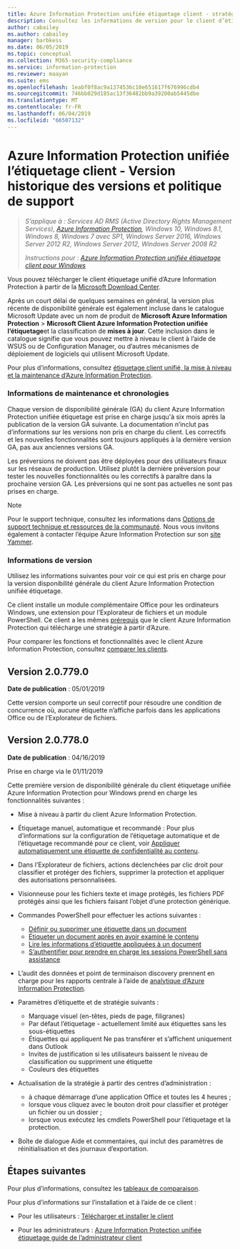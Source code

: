 ```yaml
---
title: Azure Information Protection unifiée étiquetage client - stratégie de prise en charge et d’historique de Version
description: Consultez les informations de version pour le client d’étiquetage unifié Azure Information Protection pour Windows.
author: cabailey
ms.author: cabailey
manager: barbkess
ms.date: 06/05/2019
ms.topic: conceptual
ms.collection: M365-security-compliance
ms.service: information-protection
ms.reviewer: maayan
ms.suite: ems
ms.openlocfilehash: 1eabf0f8ac9a1374536c10e651617f676996cdb4
ms.sourcegitcommit: 746bb029d185ac13f36482bb9a39200ab5445dbe
ms.translationtype: MT
ms.contentlocale: fr-FR
ms.lasthandoff: 06/04/2019
ms.locfileid: "66507132"
---
```

# <a name="azure-information-protection-unified-labeling-client---version-release-history-and-support-policy"></a>Azure Information Protection unifiée l’étiquetage client - Version historique des versions et politique de support

>*S’applique à : Services AD RMS (Active Directory Rights Management Services), [Azure Information Protection](https://azure.microsoft.com/pricing/details/information-protection), Windows 10, Windows 8.1, Windows 8, Windows 7 avec SP1, Windows Server 2016, Windows Server 2012 R2, Windows Server 2012, Windows Server 2008 R2*
>
> *Instructions pour : [Azure Information Protection unifiée étiquetage client pour Windows](../faqs.md#whats-the-difference-between-the-azure-information-protection-client-and-the-azure-information-protection-unified-labeling-client)*


Vous pouvez télécharger le client étiquetage unifié d’Azure Information Protection à partir de la [Microsoft Download Center](https://www.microsoft.com/en-us/download/details.aspx?id=53018).

Après un court délai de quelques semaines en général, la version plus récente de disponibilité générale est également incluse dans le catalogue Microsoft Update avec un nom de produit de **Microsoft Azure Information Protection**  >  **Microsoft Client Azure Information Protection unifiée l’étiquetage**et la classification de **mises à jour**. Cette inclusion dans le catalogue signifie que vous pouvez mettre à niveau le client à l’aide de WSUS ou de Configuration Manager, ou d’autres mécanismes de déploiement de logiciels qui utilisent Microsoft Update.

Pour plus d’informations, consultez [étiquetage client unifié, la mise à niveau et la maintenance d’Azure Information Protection](clientv2-admin-guide.md#upgrading-and-maintaining-the-azure-information-protection-unified-labeling-client).

### <a name="servicing-information-and-timelines"></a>Informations de maintenance et chronologies

Chaque version de disponibilité générale (GA) du client Azure Information Protection unifiée étiquetage est prise en charge jusqu'à six mois après la publication de la version GA suivante. La documentation n’inclut pas d’informations sur les versions non pris en charge du client. Les correctifs et les nouvelles fonctionnalités sont toujours appliqués à la dernière version GA, pas aux anciennes versions GA.

Les préversions ne doivent pas être déployées pour des utilisateurs finaux sur les réseaux de production. Utilisez plutôt la dernière préversion pour tester les nouvelles fonctionnalités ou les correctifs à paraître dans la prochaine version GA. Les préversions qui ne sont pas actuelles ne sont pas prises en charge.

> [!NOTE]
> Pour le support technique, consultez les informations dans [Options de support technique et ressources de la communauté](../information-support.md#support-options-and-community-resources). Nous vous invitons également à contacter l’équipe Azure Information Protection sur son [site Yammer](https://www.yammer.com/askipteam/).

### <a name="release-information"></a>Informations de version

Utilisez les informations suivantes pour voir ce qui est pris en charge pour la version disponibilité générale du client Azure Information Protection unifiée étiquetage.

Ce client installe un module complémentaire Office pour les ordinateurs Windows, une extension pour l’Explorateur de fichiers et un module PowerShell. Ce client a les mêmes [prérequis](../requirements.md) que le client Azure Information Protection qui télécharge une stratégie à partir d’Azure.

Pour comparer les fonctions et fonctionnalités avec le client Azure Information Protection, consultez [comparer les clients](use-client.md#compare-the-clients).

## <a name="version-207790"></a>Version 2.0.779.0

**Date de publication** : 05/01/2019

Cette version comporte un seul correctif pour résoudre une condition de concurrence où, aucune étiquette n’affiche parfois dans les applications Office ou de l’Explorateur de fichiers.

## <a name="version-207780"></a>Version 2.0.778.0

**Date de publication** : 04/16/2019

Prise en charge via le 01/11/2019

Cette première version de disponibilité générale du client étiquetage unifiée Azure Information Protection pour Windows prend en charge les fonctionnalités suivantes : 

- Mise à niveau à partir du client Azure Information Protection.

- Étiquetage manuel, automatique et recommandé : Pour plus d’informations sur la configuration de l’étiquetage automatique et de l’étiquetage recommandé pour ce client, voir [Appliquer automatiquement une étiquette de confidentialité au contenu](/Office365/SecurityCompliance/apply_sensitivity_label_automatically).

- Dans l’Explorateur de fichiers, actions déclenchées par clic droit pour classifier et protéger des fichiers, supprimer la protection et appliquer des autorisations personnalisées.

- Visionneuse pour les fichiers texte et image protégés, les fichiers PDF protégés ainsi que les fichiers faisant l’objet d’une protection générique.

- Commandes PowerShell pour effectuer les actions suivantes :
    - [Définir ou supprimer une étiquette dans un document](/powershell/module/azureinformationprotection/set-aipfilelabel)
    - [Étiqueter un document après en avoir examiné le contenu](/powershell/module/azureinformationprotection/set-aipfileclassification)
    - [Lire les informations d’étiquette appliquées à un document](/powershell/module/azureinformationprotection/get-aipfilestatus)
    - [S’authentifier pour prendre en charge les sessions PowerShell sans assistance](/powershell/module/azureinformationprotection/set-aipauthentication)

- L’audit des données et point de terminaison discovery prennent en charge pour les rapports centrale à l’aide de [analytique d’Azure Information Protection](../reports-aip.md).

- Paramètres d’étiquette et de stratégie suivants :
    - Marquage visuel (en-têtes, pieds de page, filigranes)
    - Par défaut l’étiquetage - actuellement limité aux étiquettes sans les sous-étiquettes
    - Étiquettes qui appliquent Ne pas transférer et s’affichent uniquement dans Outlook
    - Invites de justification si les utilisateurs baissent le niveau de classification ou suppriment une étiquette
    - Couleurs des étiquettes

- Actualisation de la stratégie à partir des centres d’administration :
    - à chaque démarrage d’une application Office et toutes les 4 heures ;
    - lorsque vous cliquez avec le bouton droit pour classifier et protéger un fichier ou un dossier ;
    - lorsque vous exécutez les cmdlets PowerShell pour l’étiquetage et la protection.

- Boîte de dialogue Aide et commentaires, qui inclut des paramètres de réinitialisation et des journaux d’exportation.


## <a name="next-steps"></a>Étapes suivantes

Pour plus d’informations, consultez les [tableaux de comparaison](use-client.md#compare-the-clients).

Pour plus d’informations sur l’installation et à l’aide de ce client : 

- Pour les utilisateurs : [Télécharger et installer le client](install-unifiedlabelingclient-app.md)

- Pour les administrateurs : [Azure Information Protection unifiée étiquetage guide de l’administrateur client](clientv2-admin-guide.md)

